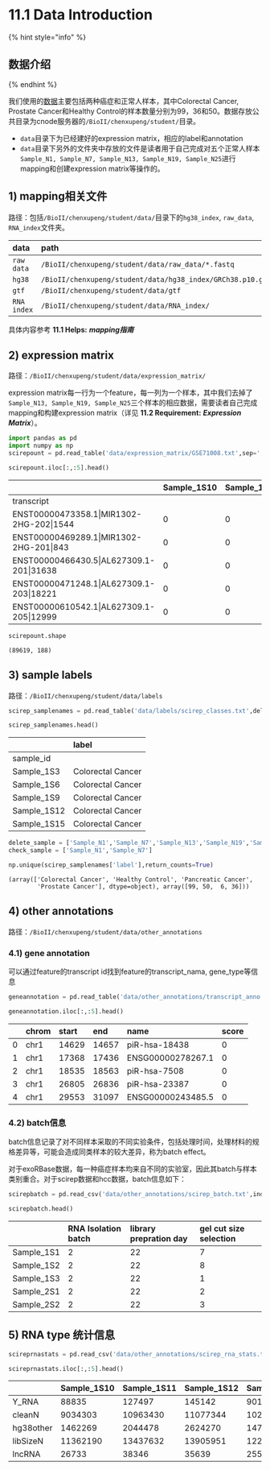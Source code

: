 # 11.1 Data Introduction

{% hint style="info" %}
## **数据介绍**
{% endhint %}

我们使用的[数据](https://www.nature.com/articles/srep19413)主要包括两种癌症和正常人样本，其中Colorectal Cancer, Prostate Cancer和Healthy Control的样本数量分别为99，36和50。数据存放公共目录为cnode服务器的`/BioII/chenxupeng/student/`目录。

* `data`目录下为已经建好的expression matrix，相应的label和annotation
* `data`目录下另外的文件夹中存放的文件是读者用于自己完成对五个正常人样本`Sample_N1, Sample_N7, Sample_N13, Sample_N19, Sample_N25`进行mapping和创建expression matrix等操作的。

## 1\) mapping相关文件

路径：包括`/BioII/chenxupeng/student/data/`目录下的`hg38_index`, `raw_data`, `RNA_index`文件夹。

| data | path |
| :--- | :--- |
| `raw data` | `/BioII/chenxupeng/student/data/raw_data/*.fastq` |
| `hg38` | `/BioII/chenxupeng/student/data/hg38_index/GRCh38.p10.genome.fa` |
| `gtf` | `/BioII/chenxupeng/student/data/gtf` |
| `RNA index` | `/BioII/chenxupeng/student/data/RNA_index/` |

具体内容参考 **11.1 Helps:** _**mapping指南**_

## 2\) expression matrix

路径：`/BioII/chenxupeng/student/data/expression_matrix/`

expression matrix每一行为一个feature，每一列为一个样本，其中我们去掉了`Sample_N13, Sample_N19, Sample_N25`三个样本的相应数据，需要读者自己完成mapping和构建expression matrix（详见 **11.2 Requirement:** _**Expression Matrix**_）。

```python
import pandas as pd
import numpy as np
scirepount = pd.read_table('data/expression_matrix/GSE71008.txt',sep=',',index_col=0)
```

```python
scirepount.iloc[:,:5].head()
```

|  | Sample\_1S10 | Sample\_1S11 | Sample\_1S12 | Sample\_1S13 | Sample\_1S14 |
| :--- | :--- | :--- | :--- | :--- | :--- |
| transcript |  |  |  |  |  |
| ENST00000473358.1\|MIR1302-2HG-202\|1544 | 0 | 0 | 0 | 0 | 0 |
| ENST00000469289.1\|MIR1302-2HG-201\|843 | 0 | 0 | 0 | 0 | 0 |
| ENST00000466430.5\|AL627309.1-201\|31638 | 0 | 0 | 0 | 0 | 0 |
| ENST00000471248.1\|AL627309.1-203\|18221 | 0 | 0 | 0 | 0 | 0 |
| ENST00000610542.1\|AL627309.1-205\|12999 | 0 | 0 | 0 | 0 | 0 |

```python
scirepount.shape
```

```text
(89619, 188)
```

## 3\) sample labels

路径：`/BioII/chenxupeng/student/data/labels`

```python
scirep_samplenames = pd.read_table('data/labels/scirep_classes.txt',delimiter=',' , index_col=0)
```

```python
scirep_samplenames.head()
```

|  | label |
| :--- | :--- |
| sample\_id |  |
| Sample\_1S3 | Colorectal Cancer |
| Sample\_1S6 | Colorectal Cancer |
| Sample\_1S9 | Colorectal Cancer |
| Sample\_1S12 | Colorectal Cancer |
| Sample\_1S15 | Colorectal Cancer |

```python
delete_sample = ['Sample_N1','Sample_N7','Sample_N13','Sample_N19','Sample_N25']
check_sample = ['Sample_N1','Sample_N7']
```

```python
np.unique(scirep_samplenames['label'],return_counts=True)
```

```text
(array(['Colorectal Cancer', 'Healthy Control', 'Pancreatic Cancer',
        'Prostate Cancer'], dtype=object), array([99, 50,  6, 36]))
```

## 4\) other annotations

路径：`/BioII/chenxupeng/student/data/other_annotations`

### 4.1\) gene annotation

可以通过feature的transcript id找到feature的transcript\_nama, gene\_type等信息

```python
geneannotation = pd.read_table('data/other_annotations/transcript_anno.txt')
```

```python
geneannotation.iloc[:,:5].head()
```

|  | chrom | start | end | name | score |
| :--- | :--- | :--- | :--- | :--- | :--- |
| 0 | chr1 | 14629 | 14657 | piR-hsa-18438 | 0 |
| 1 | chr1 | 17368 | 17436 | ENSG00000278267.1 | 0 |
| 2 | chr1 | 18535 | 18563 | piR-hsa-7508 | 0 |
| 3 | chr1 | 26805 | 26836 | piR-hsa-23387 | 0 |
| 4 | chr1 | 29553 | 31097 | ENSG00000243485.5 | 0 |

### 4.2\) batch信息

batch信息记录了对不同样本采取的不同实验条件，包括处理时间，处理材料的规格差异等，可能会造成同类样本的较大差异，称为batch effect。

对于exoRBase数据，每一种癌症样本均来自不同的实验室，因此其batch与样本类别重合。对于scirep数据和hcc数据，batch信息如下：

```python
scirepbatch = pd.read_csv('data/other_annotations/scirep_batch.txt',index_col=0)
```

```python
scirepbatch.head()
```

|  | RNA Isolation batch | library prepration day | gel cut size selection |
| :--- | :--- | :--- | :--- |
| Sample\_1S1 | 2 | 22 | 7 |
| Sample\_1S2 | 2 | 22 | 8 |
| Sample\_1S3 | 2 | 22 | 1 |
| Sample\_2S1 | 2 | 22 | 2 |
| Sample\_2S2 | 2 | 22 | 3 |

## 5\) RNA type 统计信息

```python
scireprnastats = pd.read_csv('data/other_annotations/scirep_rna_stats.txt',index_col=0)
```

```python
scireprnastats.iloc[:,:5].head()
```

|  | Sample\_1S10 | Sample\_1S11 | Sample\_1S12 | Sample\_1S13 | Sample\_1S14 |
| :--- | :--- | :--- | :--- | :--- | :--- |
| Y\_RNA | 88835 | 127497 | 145142 | 90106 | 105377 |
| cleanN | 9034303 | 10963430 | 11077344 | 10262615 | 11065325 |
| hg38other | 1462269 | 2044478 | 2624270 | 1476586 | 1806268 |
| libSizeN | 11362190 | 13437632 | 13905951 | 12271219 | 13619701 |
| lncRNA | 26733 | 38346 | 35639 | 25523 | 31489 |



